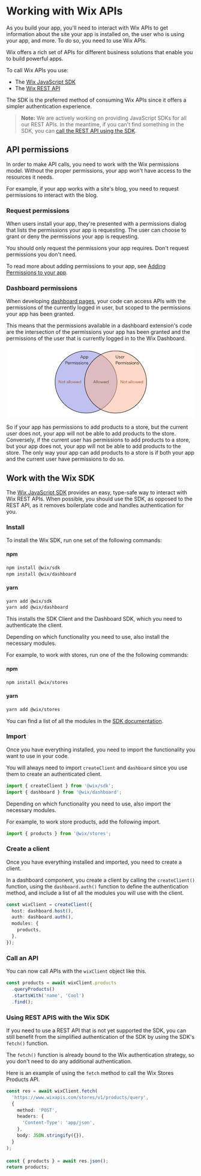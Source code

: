 # Working with Wix APIs

As you build your app, you'll need to interact with Wix APIs to get information about the site your app is installed on, the user who is using your app, and more. To do so, you need to use Wix APIs.

Wix offers a rich set of APIs for different business solutions that enable you to build powerful apps.

To call Wix APIs you use:

- The [Wix JavaScript SDK](https://dev.wix.com/api/sdk/)
- The [Wix REST API](https://dev.wix.com/api/rest/)

The SDK is the preferred method of consuming Wix APIs since it offers a simpler authentication experience.

> **Note:** We are actively working on providing JavaScript SDKs for all our REST APIs. In the meantime, if you can't find something in the SDK, you can [call the REST API using the SDK](#using-rest-apis-with-the-wix-sdk).

## API permissions

In order to make API calls, you need to work with the Wix permissions model. Without the proper permissions, your app won't have access to the resources it needs.

For example, if your app works with a site's blog, you need to request permissions to interact with the blog.

### Request permissions

When users install your app, they're presented with a permissions dialog that lists the permissions your app is requesting. The user can choose to grant or deny the permissions your app is requesting.

You should only request the permissions your app requires. Don't request permissions you don't need.

To read more about adding permissions to your app, see [Adding Permissions to your app](https://devforum.wix.com/kb/en/article/how-to-add-permissions).

### Dashboard permissions

When developing [dashboard pages](dashboard_pages.md), your code can access APIs with the permissions of the currently logged in user, but scoped to the permissions your app has been granted.

This means that the permissions available in a dashboard extension's code are the intersection of the permissions your app has been granted and the permissions of the user that is currently logged in to the Wix Dashboard.

![Dashboard Permissions](../../media/dashboard_permissions.png)

So if your app has permissions to add products to a store, but the current user does not, your app will not be able to add products to the store. Conversely, if the current user has permissions to add products to a store, but your app does not, your app will not be able to add products to the store. The only way your app can add products to a store is if both your app and the current user have permissions to do so.

## Work with the Wix SDK

The [Wix JavaScript SDK](https://dev.wix.com/api/sdk/) provides an easy, type-safe way to interact with Wix REST APIs. When possible, you should use the SDK, as opposed to the REST API, as it removes boilerplate code and handles authentication for you.

### Install

To install the Wix SDK, run one set of the following commands:

#### npm

```bash
npm install @wix/sdk
npm install @wix/dashboard
```

#### yarn

```bash
yarn add @wix/sdk
yarn add @wix/dashboard
```

This installs the SDK Client and the Dashboard SDK, which you need to authenticate the client.

Depending on which functionality you need to use, also install the necessary modules.

For example, to work with stores, run one of the the following commands:

#### npm

```bash
npm install @wix/stores
```

#### yarn

```bash
yarn add @wix/stores
```

You can find a list of all the modules in the [SDK documentation](https://dev.wix.com/api/sdk/).

### Import

Once you have everything installed, you need to import the functionality you want to use in your code.

You will always need to import `createClient` and `dashboard` since you use them to create an authenticated client.

```ts
import { createClient } from '@wix/sdk';
import { dashboard } from '@wix/dashboard';
```

Depending on which functionality you need to use, also import the necessary modules.

For example, to work store products, add the following import.

```ts
import { products } from '@wix/stores';
```

### Create a client

Once you have everything installed and imported, you need to create a client.

In a dashboard component, you create a client by calling the `createClient()` function, using the `dashboard.auth()` function to define the authentication method, and include a list of all the modules you will use with the client.

```ts
const wixClient = createClient({
  host: dashboard.host(),
  auth: dashboard.auth(),
  modules: {
    products,
  },
});
```

### Call an API

You can now call APIs with the `wixClient` object like this.

```ts
const products = await wixClient.products
  .queryProducts()
  .startsWith('name', 'Cool')
  .find();
```

### Using REST APIS with the Wix SDK

If you need to use a REST API that is not yet supported the SDK, you can still benefit from the simplified authentication of the SDK by using the SDK's `fetch()` function.

The `fetch()` function is already bound to the Wix authentication strategy, so you don't need to do any additional authentication.

Here is an example of using the `fetch` method to call the Wix Stores Products API.

```ts
const res = await wixClient.fetch(
  'https://www.wixapis.com/stores/v1/products/query',
  {
    method: 'POST',
    headers: {
      'Content-Type': 'app/json',
    },
    body: JSON.stringify({}),
  }
);

const { products } = await res.json();
return products;
```
